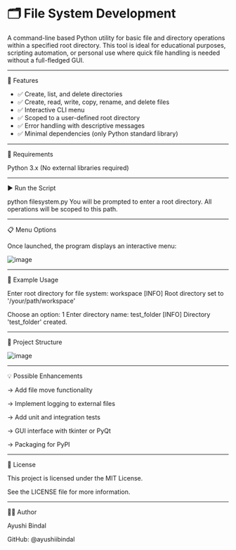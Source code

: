# 🗂️ File System Development

A command-line based Python utility for basic file and directory operations within a specified root directory. 
This tool is ideal for educational purposes, scripting automation, or personal use where quick file handling is needed without a full-fledged GUI.

---

📌 Features

- ✅ Create, list, and delete directories
- ✅ Create, read, write, copy, rename, and delete files
- ✅ Interactive CLI menu
- ✅ Scoped to a user-defined root directory
- ✅ Error handling with descriptive messages
- ✅ Minimal dependencies (only Python standard library)

---

🐍 Requirements

Python 3.x (No external libraries required)

---

▶️ Run the Script

python filesystem.py
You will be prompted to enter a root directory. All operations will be scoped to this path.

---

📋 Menu Options

Once launched, the program displays an interactive menu:

![image](https://github.com/user-attachments/assets/bb990c5e-7573-4a69-8354-257999e39304)

---

🔄 Example Usage

Enter root directory for file system: workspace
[INFO] Root directory set to '/your/path/workspace'

Choose an option: 1
Enter directory name: test_folder
[INFO] Directory 'test_folder' created.

---

🧱 Project Structure

![image](https://github.com/user-attachments/assets/3e15736f-7ba7-4a21-951d-38f31841d47f)

--- 

💡 Possible Enhancements

 -> Add file move functionality
 
 -> Implement logging to external files
 
 -> Add unit and integration tests
 
 -> GUI interface with tkinter or PyQt
 
 -> Packaging for PyPI

 ---

📝 License

This project is licensed under the MIT License.

See the LICENSE file for more information.

---

🙋‍♂️ Author

Ayushi Bindal

GitHub: @ayushiibindal
